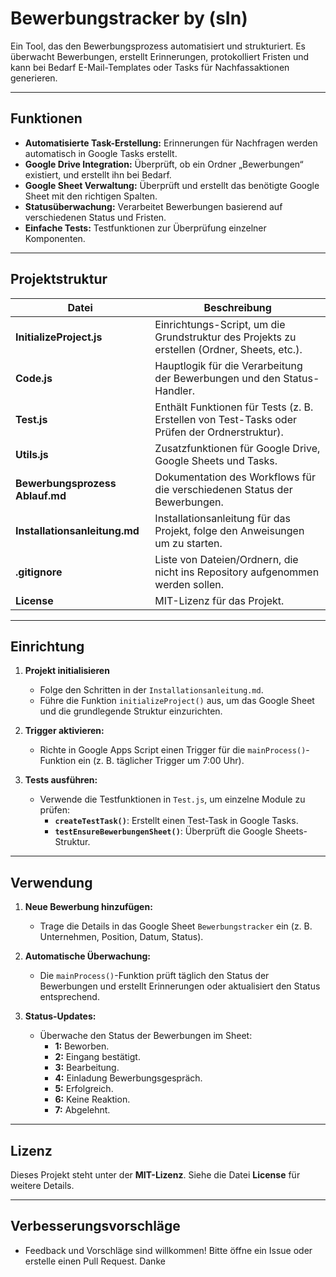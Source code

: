 # Bewerbungstracker by (sIn)

Ein Tool, das den Bewerbungsprozess automatisiert und strukturiert. Es überwacht Bewerbungen, erstellt Erinnerungen, protokolliert Fristen und kann bei Bedarf E-Mail-Templates oder Tasks für Nachfassaktionen generieren.

---

## Funktionen

- **Automatisierte Task-Erstellung:** Erinnerungen für Nachfragen werden automatisch in Google Tasks erstellt.
- **Google Drive Integration:** Überprüft, ob ein Ordner „Bewerbungen“ existiert, und erstellt ihn bei Bedarf.
- **Google Sheet Verwaltung:** Überprüft und erstellt das benötigte Google Sheet mit den richtigen Spalten.
- **Statusüberwachung:** Verarbeitet Bewerbungen basierend auf verschiedenen Status und Fristen.
- **Einfache Tests:** Testfunktionen zur Überprüfung einzelner Komponenten.

---

## Projektstruktur

| **Datei**                       | **Beschreibung**                                                                              |
| ------------------------------- | --------------------------------------------------------------------------------------------- |
| **InitializeProject.js**        | Einrichtungs-Script, um die Grundstruktur des Projekts zu erstellen (Ordner, Sheets, etc.).   |
| **Code.js**                     | Hauptlogik für die Verarbeitung der Bewerbungen und den Status-Handler.                       |
| **Test.js**                     | Enthält Funktionen für Tests (z. B. Erstellen von Test-Tasks oder Prüfen der Ordnerstruktur). |
| **Utils.js**                    | Zusatzfunktionen für Google Drive, Google Sheets und Tasks.                                   |
| **Bewerbungsprozess Ablauf.md** | Dokumentation des Workflows für die verschiedenen Status der Bewerbungen.                     |
| **Installationsanleitung.md**   | Installationsanleitung für das Projekt, folge den Anweisungen um zu starten.                  |
| **.gitignore**                  | Liste von Dateien/Ordnern, die nicht ins Repository aufgenommen werden sollen.                |
| **License**                     | MIT-Lizenz für das Projekt.                                                                   |

---

## Einrichtung

1. **Projekt initialisieren**

   - Folge den Schritten in der `Installationsanleitung.md`.
   - Führe die Funktion `initializeProject()` aus, um das Google Sheet und die grundlegende Struktur einzurichten.

2. **Trigger aktivieren:**

   - Richte in Google Apps Script einen Trigger für die `mainProcess()`-Funktion ein (z. B. täglicher Trigger um 7:00 Uhr).

3. **Tests ausführen:**

   - Verwende die Testfunktionen in `Test.js`, um einzelne Module zu prüfen:
     - **`createTestTask()`**: Erstellt einen Test-Task in Google Tasks.
     - **`testEnsureBewerbungenSheet()`**: Überprüft die Google Sheets-Struktur.

---

## Verwendung

1. **Neue Bewerbung hinzufügen:**

   - Trage die Details in das Google Sheet `Bewerbungstracker` ein (z. B. Unternehmen, Position, Datum, Status).

2. **Automatische Überwachung:**

   - Die `mainProcess()`-Funktion prüft täglich den Status der Bewerbungen und erstellt Erinnerungen oder aktualisiert den Status entsprechend.

3. **Status-Updates:**

   - Überwache den Status der Bewerbungen im Sheet:
     - **1:** Beworben.
     - **2:** Eingang bestätigt.
     - **3:** Bearbeitung.
     - **4:** Einladung Bewerbungsgespräch.
     - **5:** Erfolgreich.
     - **6:** Keine Reaktion.
     - **7:** Abgelehnt.

---

## Lizenz

Dieses Projekt steht unter der **MIT-Lizenz**. Siehe die Datei **License** für weitere Details.

---

## Verbesserungsvorschläge

- Feedback und Vorschläge sind willkommen! Bitte öffne ein Issue oder erstelle einen Pull Request. Danke
